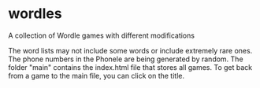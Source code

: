 # wordles
A collection of Wordle games with different modifications

The word lists may not include some words or include extremely rare ones.
The phone numbers in the Phonele are being generated by random.
The folder "main" contains the index.html file that stores all games.
To get back from a game to the main file, you can click on the title.
